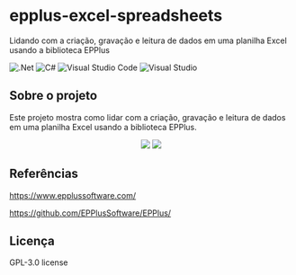 # epplus-excel-spreadsheets
Lidando com a criação, gravação e leitura de dados em uma planilha Excel usando a biblioteca EPPlus

![.Net](https://img.shields.io/badge/.NET-5C2D91?style=for-the-badge&logo=.net&logoColor=white)
![C#](https://img.shields.io/badge/c%23-%23239120.svg?style=for-the-badge&logo=c-sharp&logoColor=white)
![Visual Studio Code](https://img.shields.io/badge/Visual%20Studio%20Code-0078d7.svg?style=for-the-badge&logo=visual-studio-code&logoColor=white)
![Visual Studio](https://img.shields.io/badge/Visual%20Studio-5C2D91.svg?style=for-the-badge&logo=visual-studio&logoColor=white)

## Sobre o projeto
Este projeto mostra como lidar com a criação, gravação e leitura de dados em uma planilha Excel usando a biblioteca EPPlus.

<div align="center">
    <img src="https://github.com/jfs-dev/epplus-excel-spreadsheets/assets/54154628/ee21a58e-08a6-405b-b42a-069f80aa3707"</img>
    <img src="https://github.com/jfs-dev/epplus-excel-spreadsheets/assets/54154628/287a808a-3006-4218-acd2-b5f545956595"</img>
</div>

## Referências
https://www.epplussoftware.com/

https://github.com/EPPlusSoftware/EPPlus/

## Licença
GPL-3.0 license
